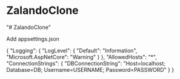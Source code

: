 # ZalandoClone
 
"# ZalandoClone" 

Add appsettings.json

{
  "Logging": {
    "LogLevel": {
      "Default": "Information",
      "Microsoft.AspNetCore": "Warning"
    }
  },
  "AllowedHosts": "*",
  "ConnectionStrings": {
    "DBConnectionString": "Host=localhost; Database=DB; Username=USERNAME; Password=PASSWORD"
  }
}
